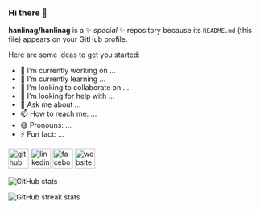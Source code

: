 ### Hi there 👋

**hanlinag/hanlinag** is a ✨ _special_ ✨ repository because its `README.md` (this file) appears on your GitHub profile.

Here are some ideas to get you started:

- 🔭 I’m currently working on ...
- 🌱 I’m currently learning ...
- 👯 I’m looking to collaborate on ...
- 🤔 I’m looking for help with ...
- 💬 Ask me about ...
- 📫 How to reach me: ...
- 😄 Pronouns: ...
- ⚡ Fun fact: ...


[<img src='https://cdn.jsdelivr.net/npm/simple-icons@3.0.1/icons/github.svg' alt='github' height='40'>](https://github.com/hlayan)  [<img src='https://cdn.jsdelivr.net/npm/simple-icons@3.0.1/icons/linkedin.svg' alt='linkedin' height='40'>](https://www.linkedin.com/in/hlayanhtetaung/)  [<img src='https://cdn.jsdelivr.net/npm/simple-icons@3.0.1/icons/facebook.svg' alt='facebook' height='40'>](https://www.facebook.com/HlayanHtetAung)  [<img src='https://cdn.jsdelivr.net/npm/simple-icons@3.0.1/icons/icloud.svg' alt='website' height='40'>](http://bit.ly/HlayanHtetAung)  

![GitHub stats](https://github-readme-stats.vercel.app/api?username=hanlinag&show_icons=true&count_private=true)  

![GitHub streak stats](https://github-readme-streak-stats.herokuapp.com/?user=hanlinag)

